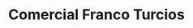 ---
title: "Comercial Franco Turcios"
url: /san-miguel/comercial-franco-turcios-4a-avenida-norte/
shop: Warenhaus
---